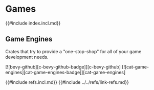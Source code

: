 # Games

{{#include index.incl.md}}

## Game Engines

Crates that try to provide a "one-stop-shop" for all of your game development needs.

[![bevy-github][c-bevy-github-badge]][c-bevy-github]   [![cat-game-engines][cat-game-engines-badge]][cat-game-engines]

{{#include refs.incl.md}}
{{#include ../../refs/link-refs.md}}
